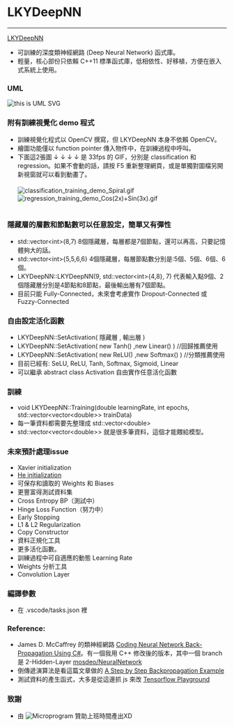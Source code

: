 # LKYDeepNN
---
[LKYDeepNN](https://github.com/mosdeo/LKYDeepNN) 
- 可訓練的深度類神經網路 (Deep Neural Network) 函式庫。
- 輕量，核心部份只依賴 C++11 標準函式庫，低相依性、好移植，方便在嵌入式系統上使用。

### UML
![this is UML SVG](UML/LKYDeepNN_UML.svg)

### 附有訓練視覺化 demo 程式
- 訓練視覺化程式以 OpenCV 撰寫，但 LKYDeepNN 本身不依賴 OpenCV。
- 繪圖功能僅以 function pointer 傳入物件中，在訓練過程中呼叫。
- 下面這2張圖 ↓ ↓ ↓ ↓ 是 33fps 的 GIF，分別是 classification 和 regression。如果不會動的話，請按 F5 重新整理網頁，或是單獨對圖檔另開新視窗就可以看到動畫了。
</br></br>
![classification_training_demo_Spiral.gif](https://github.com/mosdeo/LKYDeepNN/blob/master/demo_animation/classification_training_demo_Spiral.gif "Classification Demo")　　![regression_training_demo_Cos(2x)+Sin(3x).gif](https://github.com/mosdeo/LKYDeepNN/blob/master/demo_animation/regression_training_demo_Cos(2x)+Sin(3x).gif "Cos(2x)+Sin(3x) Regression Demo")
</br></br>


### 隱藏層的層數和節點數可以任意設定，簡單又有彈性
- std::vector<int&gt;(8,7) 8個隱藏層，每層都是7個節點，還可以再高，只要記憶體夠大的話。
- std::vector<int&gt;{5,5,6,6} 4個隱藏層，每層節點數分別是:5個、5個、6個、6個。
- LKYDeepNN::LKYDeepNN(9, std::vector<int&gt;{4,8}, 7) 代表輸入點9個、2個隱藏層分別是4節點和8節點，最後輸出層有7個節點。
- 目前只能 Fully-Connected，未來會考慮實作 Dropout-Connected 或 Fuzzy-Connected

### 自由設定活化函數
- LKYDeepNN::SetActivation( 隱藏層 , 輸出層 )
- LKYDeepNN::SetActivation( new Tanh() ,new Linear() )  //回歸推薦使用
- LKYDeepNN::SetActivation( new ReLU() ,new Softmax() ) //分類推薦使用
- 目前已經有: SeLU, ReLU, Tanh, Softmax, Sigmoid, Linear
- 可以繼承 abstract class Activation 自由實作任意活化函數

### 訓練
- void LKYDeepNN::Training(double learningRate, int epochs, std::vector<vector<double&gt;&gt; trainData)
- 每一筆資料都需要先整理成 std::vector<double&gt;
- std::vector<vector<double&gt;&gt; 就是很多筆資料，這個才能餵給模型。

### 未來預計處理issue
- Xavier initialization
- [He initialization](https://zhuanlan.zhihu.com/p/25110150)
- 可保存和讀取的 Weights 和 Biases
- 更豐富得測試資料集
- Cross Entropy BP（測試中）
- Hinge Loss Function（努力中）
- Early Stopping
- L1 & L2 Regularization
- Copy Constructor
- 資料正規化工具
- 更多活化函數。
- 訓練過程中可自適應的動態 Learning Rate
- Weights 分析工具
- Convolution Layer

### 編譯參數
- 在 .vscode/tasks.json 裡

### Reference:
- James D. McCaffrey 的類神經網路 [Coding Neural Network Back-Propagation Using C#](https://visualstudiomagazine.com/articles/2015/04/01/back-propagation-using-c.aspx)。有一個我用 C++ 修改後的版本，其中一個 branch 是 2-Hidden-Layer [mosdeo/NeuralNetwork](https://github.com/mosdeo/NeuralNetwork)
- 倒傳遞演算法是看這篇文章做的 [A Step by Step Backpropagation Example](https://mattmazur.com/2015/03/17/a-step-by-step-backpropagation-example/)
- 測試資料的產生函式，大多是從這邊抓 js 來改 [Tensorflow Playground](https://github.com/tensorflow/playground) 

### 致謝
- 由 ![Microprogram](http://i.imgur.com/isNhjvl.jpg) 贊助上班時間產出XD
